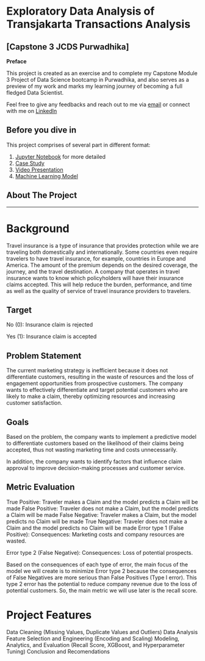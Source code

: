 # Exploratory Data Analysis of Transjakarta Transactions Analysis

## [Capstone 3 JCDS Purwadhika]

**Preface**

This project is created as an exercise and to complete my Capstone Module 3 Project of Data Science bootcamp in Purwadhika,
and also serves as a preview of my work and marks my learning journey of becoming a full fledged Data Scientist.

Feel free to give any feedbacks and reach out to me via [email](ghany.salam12@gmail.com) or connect with me on [LinkedIn](www.linkedin.com/in/ghanysalam/)

## Before you dive in
This project comprises of several part in different format:
1. [Jupyter Notebook](https://github.com/ghanysalam/Capstone-3-Travel-Insurance-Prediction-Claim/blob/main/Capstone%203-%20Travel%20Insurance%20-%20Prediction%20Claim.ipynb) for more detailed
2. [Case Study](https://www.kaggle.com/datasets/mhdzahier/travel-insurance)
3. [Video Presentation](https://drive.google.com/file/d/1aDK0rNvL-H7BiXsrLOXBLZlj3OYTfBls/view?usp=drive_link)
4. [Machine Learning Model](https://github.com/ghanysalam/Capstone-3-Travel-Insurance-Prediction-Claim/blob/main/xgb_model.pkl)


## About The Project
---

# **Background**
Travel insurance is a type of insurance that provides protection while we are traveling both domestically and internationally. Some countries even require travelers to have travel insurance, for example, countries in Europe and America. The amount of the premium depends on the desired coverage, the journey, and the travel destination. A company that operates in travel insurance wants to know which policyholders will have their insurance claims accepted. This will help reduce the burden, performance, and time as well as the quality of service of travel insurance providers to travelers.

## **Target**

No (0): Insurance claim is rejected

Yes (1): Insurance claim is accepted


## **Problem Statement**

The current marketing strategy is inefficient because it does not differentiate customers, resulting in the waste of resources and the loss of engagement opportunities from prospective customers. The company wants to effectively differentiate and target potential customers who are likely to make a claim, thereby optimizing resources and increasing customer satisfaction.

## **Goals**

Based on the problem, the company wants to implement a predictive model to differentiate customers based on the likelihood of their claims being accepted, thus not wasting marketing time and costs unnecessarily.

In addition, the company wants to identify factors that influence claim approval to improve decision-making processes and customer service.

## **Metric Evaluation**

True Positive: Traveler makes a Claim and the model predicts a Claim will be made
False Positive: Traveler does not make a Claim, but the model predicts a Claim will be made
False Negative: Traveler makes a Claim, but the model predicts no Claim will be made
True Negative: Traveler does not make a Claim and the model predicts no Claim will be made
Error type 1 (False Positive):
Consequences: Marketing costs and company resources are wasted.

Error type 2 (False Negative):
Consequences: Loss of potential prospects.

Based on the consequences of each type of error, the main focus of the model we will create is to minimize Error type 2 because the consequences of False Negatives are more serious than False Positives (Type I error). This type 2 error has the potential to reduce company revenue due to the loss of potential customers. So, the main metric we will use later is the recall score.

# Project Features

Data Cleaning (Missing Values, Duplicate Values and Outliers)
Data Analysis
Feature Selection and Engineering (Encoding and Scaling)
Modeling, Analytics, and Evaluation (Recall Score, XGBoost, and Hyperparameter Tuning)
Conclusion and Recomendations